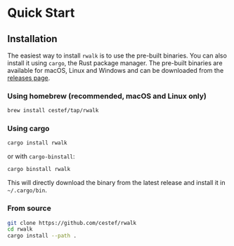 # Quick Start

## Installation

The easiest way to install `rwalk` is to use the pre-built binaries. You can also install it using `cargo`, the Rust package manager.
The pre-built binaries are available for macOS, Linux and Windows and can be downloaded from the [releases page](https://github.com/cestef/rwalk/releases).

### Using homebrew (recommended, macOS and Linux only)

```bash
brew install cestef/tap/rwalk
```

### Using cargo

```bash
cargo install rwalk
```

or with `cargo-binstall`:

```bash
cargo binstall rwalk
```

This will directly download the binary from the latest release and install it in `~/.cargo/bin`.

### From source

```bash
git clone https://github.com/cestef/rwalk
cd rwalk
cargo install --path .
```

